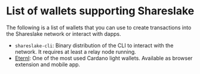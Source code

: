 # List of wallets supporting Shareslake

The following is a list of wallets that you can use to create transactions into the Shareslake network or interact with dapps.


- `shareslake-cli`: Binary distribution of the CLI to interact with the network. It requires at least a relay node running.
- [Eternl](eternl.io): One of the most used Cardano light wallets. Available as browser extension and mobile app.


